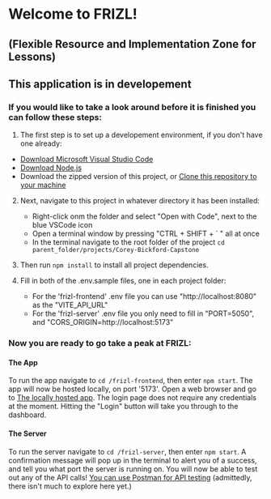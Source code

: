 # Welcome to FRIZL!

## (Flexible Resource and Implementation Zone for Lessons)

## This application is in developement

### If you would like to take a look around before it is finished you can follow these steps:

1. The first step is to set up a developement environment, if you don't have one already:
  - [Download Microsoft Visual Studio Code](https://code.visualstudio.com/Download "Download VSCode")
  - [Download Node.js](https://nodejs.org/en/download/package-manager "Node.js download")
  - Download the zipped version of this project, or [Clone this repository to your machine](https://github.com/Fordenstraz/Corey-Bickford-Capstone.git "Clone this repo")

2. Next, navigate to this project in whatever directory it has been installed:
     - Right-click onm the folder and select "Open with Code", next to the blue VSCode icon
     - Open a terminal window by pressing "CTRL + SHIFT + ` " all at once
     - In the terminal navigate to the root folder of the project `cd parent_folder/projects/Corey-Bickford-Capstone`
  
3. Then run `npm install` to install all project dependencies.

4. Fill in both of the .env.sample files, one in each project folder:
     - For the 'frizl-frontend' .env file you can use "http://localhost:8080" as the "VITE_API_URL"
     - For the 'frizl-server' .env file you only need to fill in "PORT=5050", and "CORS_ORIGIN=http://localhost:5173"

### Now you are ready to go take a peak at FRIZL:

#### The App
To run the app navigate to `cd /frizl-frontend`, then enter `npm start`.
The app will now be hosted locally, on port '5173'.
Open a web browser and go to [The locally hosted app](http://localhost:5173/ "FRIZL, hosted on port 5173").
The login page does not require any credentials at the moment. Hitting the "Login" button will take you through to the dashboard.

#### The Server
To run the server navigate to `cd /frizl-server`, then enter `npm start`.
A confirmation message will pop up in the terminal to alert you of a success, and tell you what port the server is running on. 
You will now be able to test out any of the API calls! [You can use Postman for API testing](https://www.postman.com/downloads/ "Download Postman")
(admittedly, there isn't much to explore here yet.)
